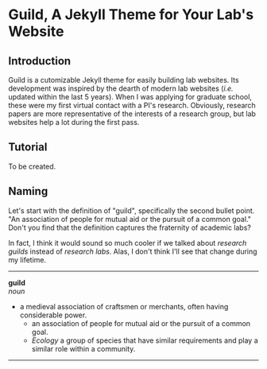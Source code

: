 # Guild, A Jekyll Theme for Your Lab's Website

## Introduction

Guild is a cutomizable Jekyll theme for easily building lab websites. Its development was inspired by the dearth of modern lab websites (_i.e._ updated within the last 5 years). When I was applying for graduate school, these were my first virtual contact with a PI's research. Obviously, research papers are more representative of the interests of a research group, but lab websites help a lot during the first pass. 

## Tutorial

To be created.

## Naming

Let's start with the definition of "guild", specifically the second bullet point. "An association of people for mutual aid or the pursuit of a common goal." Don't you find that the definition captures the fraternity of academic labs? 

In fact, I think it would sound so much cooler if we talked about _research guilds_ instead of _research labs_. Alas, I don't think I'll see that change during my lifetime. 

----

**guild**  
_noun_

* a medieval association of craftsmen or merchants, often having considerable power.
	* an association of people for mutual aid or the pursuit of a common goal.
	* _Ecology_ a group of species that have similar requirements and play a similar role within a community.

----
